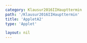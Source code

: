 ```yaml
---
category: Klausur2016IIHaupttermin
path: '/Klausur2016IIHaupttermin'
title: 'AppletA2'
type: 'Applet'

layout: nil
---
```

<script type="text/javascript" src="https://cdnjs.cloudflare.com/ajax/libs/jsxgraph/0.99.7/jsxgraphcore.js"></script>
<link type="text/css" href="https://cdnjs.cloudflare.com/ajax/libs/jsxgraph/0.99.6/jsxgraph.css"><link rel="stylesheet" type="text/css" href="//cdnjs.cloudflare.com/ajax/libs/jsxgraph/0.99.7/jsxgraph.css" />
<div id="2ea9f95a-4caa-4406-9fa9-d205d345121d" class="jxgbox" style="width:500px; height:500px">
<script type="text/javascript">
(function(){

//board
var board = JXG.JSXGraph.initBoard('2ea9f95a-4caa-4406-9fa9-d205d345121d', {
                boundingbox: [-4, 8, 9, -5],
                axis: false
                
            });
      

//graphs
var Gb = board.create('functiongraph', [function(){ return 0;}, 4,12], {visible: false});


//points
var A = board.create('point', [-3, 0], {name: 'A', fixed: true, size:2, label:{fontsize:15, offset:[-15,15]}});
var  L = board.create('point', [0, 0], {name: 'L', fixed: true, size:2, label:{fontsize:15}});
var B = board.create('glider', [6, 0, Gb], {name: 'B', fixed: false, color: 'orange', size:2, label:{fontsize:15}});
var D = board.create('point', [0, function(){
return 4 - (B.X() - 6);
}], {name: 'D', fixed: true, color:'green'});
var C = board.create('point', [4.5, function(){
return 4 - (B.X() - 6);
}], {name: 'C', fixed: true, color:'green', size:2, label:{fontsize:15}});

board.create('line', [A, B], {color:'gray', strokeWidth:0.7});

//segments
var AL = board.create('segment', [A,L], {color:'blue'});
var T = board.create('text', [-1.5, 0 , '3'], {fontsize:18});
var AD = board.create('segment', [A,D], {color:'green'});
var DL = board.create('segment', [D,L], {color:'black'});
var BL = board.create('segment', [B,L], {color:'blue'});
board.create('text', [3, 0 , '6'], {fontsize:18});
var BC = board.create('segment', [B,C], {color:'green'});
var DC = board.create('segment', [D,C], {color:'green'});

board.create('segment', [[6, 0], B], {color:'purple'});

//angles
var DLA = board.create('angle', [D, L, A], {orthotype: 'sectordot', name:' ', radius:1});

//text
var x_T = board.create('text', [1, 5, function(){ return 'x = ' + JXG.toFixed(B.X() - 6, 2) + 'cm' ;}], {fontsize: 18, fontColor:'purple', color:'purple', fontcolor:'purple'});

var area_T = board.create('text', [3.7 , 5, function(){return 'A(' + JXG.toFixed((B.X() - 6), 2) + ') = ' +JXG.toFixed((-0.5 * (B.X() - 6) * (B.X() - 6) - 4.75 * (B.X() - 6) +27), 2) + 'cm^2';}], {fontsize: 18});
var nr_T = board.create('text', [-3, 7, '2016 HT MatII/III A2'], {fontsize: 18});

board.create('text', [2.1, function(){return D.Y();}, '4,5'], {fontsize:18});

})();
  3
  </script>
  </div>
